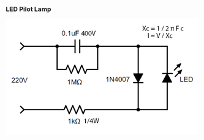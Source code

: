 ### LED Pilot Lamp

![circiut](https://github.com/rern/tips/raw/master/LED_pilot_lamp/LED%20curcuit.png)
